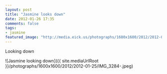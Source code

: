 ```yaml
---
layout: post
title: "Jasmine looks down"
date: 2012-01-26 17:35
comments: false
tags: 
- jasmine
featured_image: "http://media.eick.us/photographs/1600x1600/2012/2012-01-25/IMG_3284-.jpeg"
---
```

Looking down

![Jasmine looking down]({{ site.mediaUrlRoot }}/photographs/1600x1600/2012/2012-01-25/IMG_3284-.jpeg)

